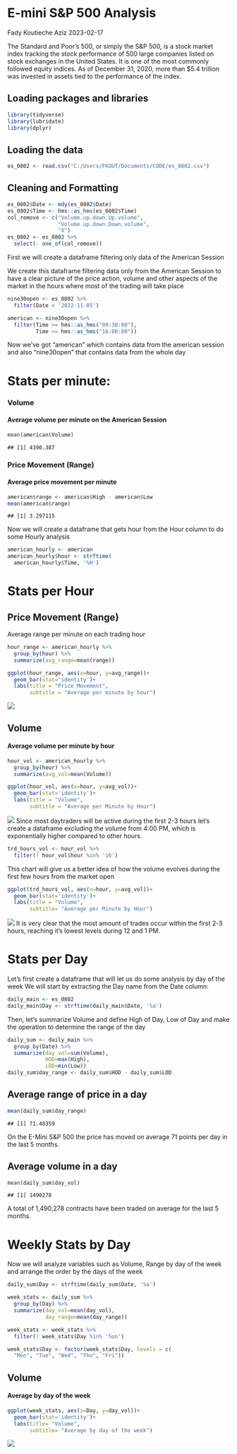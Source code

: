 E-mini S&P 500 Analysis
================
Fady Koutieche Aziz
2023-02-17

The Standard and Poor’s 500, or simply the S&P 500, is a stock market
index tracking the stock performance of 500 large companies listed on
stock exchanges in the United States. It is one of the most commonly
followed equity indices. As of December 31, 2020, more than \$5.4
trillion was invested in assets tied to the performance of the index.

## Loading packages and libraries

``` r
library(tidyverse)
library(lubridate)
library(dplyr)
```

## Loading the data

``` r
es_0802 <- read.csv("C:/Users/FKOUT/Documents/CODE/es_0802.csv")
```

## Cleaning and Formatting

``` r
es_0802$Date <- mdy(es_0802$Date)
es_0802$Time <- hms::as_hms(es_0802$Time)
col_remove <- c("Volume.up.down.Up.volume", 
                "Volume.up.down.Down.volume",
                "X")
es_0802 <- es_0802 %>% 
  select(- one_of(col_remove))
```

First we will create a dataframe filtering only data of the American
Session

We create this dataframe filtering data only from the American Session
to have a clear picture of the price action, volume and other aspects of
the market in the hours where most of the trading will take place

``` r
nine30open <- es_0802 %>% 
  filter(Date < '2022-11-05')

american <- nine30open %>% 
  filter(Time >= hms::as_hms("09:30:00"),
         Time <= hms::as_hms("16:00:00"))
```

Now we’ve got “american” which contains data from the american session
and also “nine30open” that contains data from the whole day

# Stats per minute:

### Volume

#### Average volume per minute on the American Session

``` r
mean(american$Volume)
```

    ## [1] 4390.387

### Price Movement (Range)

#### Average price movement per minute

``` r
american$range <- american$High - american$Low
mean(american$range)
```

    ## [1] 3.297115

Now we will create a dataframe that gets hour from the Hour column to do
some Hourly analysis

``` r
american_hourly <- american
american_hourly$hour <- strftime(
  american_hourly$Time, '%H')
```

# Stats per Hour

## Price Movement (Range)

Average range per minute on each trading hour

``` r
hour_range <- american_hourly %>% 
  group_by(hour) %>% 
  summarize(avg_range=mean(range))

ggplot(hour_range, aes(x=hour, y=avg_range))+
  geom_bar(stat='identity')+
  labs(title = "Price Movement",
       subtitle = "Average per minute by hour")
```

![](ES0802v3_files/figure-gfm/unnamed-chunk-10-1.png)<!-- -->

## Volume

#### Average volume per minute by hour

``` r
hour_vol <- american_hourly %>% 
  group_by(hour) %>% 
  summarize(avg_vol=mean(Volume))

ggplot(hour_vol, aes(x=hour, y=avg_vol))+
  geom_bar(stat='identity')+
  labs(title = "Volume",
       subtitle = "Average per Minute by Hour")
```

![](ES0802v3_files/figure-gfm/unnamed-chunk-11-1.png)<!-- --> Since most
daytraders will be active during the first 2-3 hours let’s create a
dataframe excluding the volume from 4:00 PM, which is exponentially
higher compared to other hours.

``` r
trd_hours_vol <- hour_vol %>% 
  filter(! hour_vol$hour %in% '16')
```

This chart will give us a better idea of how the volume evolves during
the first few hours from the market open

``` r
ggplot(trd_hours_vol, aes(x=hour, y=avg_vol))+
  geom_bar(stat='identity')+
  labs(title = "Volume",
       subtitle= "Average per Minute by Hour")
```

![](ES0802v3_files/figure-gfm/unnamed-chunk-13-1.png)<!-- --> It is very
clear that the most amount of trades occur within the first 2-3 hours,
reaching it’s lowest levels during 12 and 1 PM.

# Stats per Day

Let’s first create a dataframe that will let us do some analysis by day
of the week We will start by extracting the Day name from the Date
column:

``` r
daily_main <- es_0802
daily_main$Day <- strftime(daily_main$Date, '%a')
```

Then, let’s summarize Volume and define High of Day, Low of Day and make
the operation to determine the range of the day

``` r
daily_sum <- daily_main %>%
  group_by(Date) %>% 
  summarize(day_vol=sum(Volume),
            HOD=max(High),
            LOD=min(Low))
daily_sum$day_range <- daily_sum$HOD - daily_sum$LOD
```

## Average range of price in a day

``` r
mean(daily_sum$day_range)
```

    ## [1] 71.40359

On the E-Mini S&P 500 the price has moved on average 71 points per day
in the last 5 months.

## Average volume in a day

``` r
mean(daily_sum$day_vol)
```

    ## [1] 1490278

A total of 1,490,278 contracts have been traded on average for the last
5 months.

# Weekly Stats by Day

Now we will analyze variables such as Volume, Range by day of the week
and arrange the order by the days of the week

``` r
daily_sum$Day <- strftime(daily_sum$Date, '%a')

week_stats <- daily_sum %>%
  group_by(Day) %>% 
  summarize(day_vol=mean(day_vol),
            day_range=mean(day_range))

week_stats <- week_stats %>% 
  filter(! week_stats$Day %in% 'Sun')

week_stats$Day <- factor(week_stats$Day, levels = c(
  "Mon", "Tue", "Wed", "Thu", "Fri"))
```

## Volume

#### Average by day of the week

``` r
ggplot(week_stats, aes(x=Day, y=day_vol))+
  geom_bar(stat='identity')+
  labs(title= "Volume",
       subtitle= "Average by day of the week")
```

![](ES0802v3_files/figure-gfm/unnamed-chunk-19-1.png)<!-- -->
